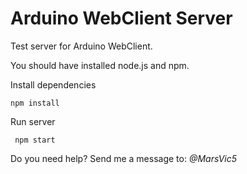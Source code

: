 # Arduino WebClient Server
Test server for Arduino WebClient.

You should have installed node.js and npm.

Install dependencies
 ```
 npm install
 ```

Run server
```
 npm start
```

Do you need help? Send me a message to: _@MarsVic5_
